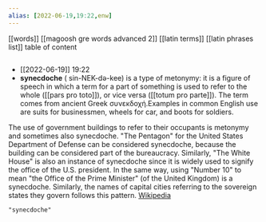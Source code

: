 ```yaml
---
alias: [2022-06-19,19:22,enw]
---
```

[[words]] [[magoosh gre words advanced 2]] [[latin terms]] [[latin phrases list]]
table of content
```toc
```

- [[2022-06-19]] 19:22
- **synecdoche** ( sin-NEK-də-kee) is a type of metonymy: it is a figure of speech in which a term for a part of something is used to refer to the whole ([[pars pro toto]]), or vice versa ([[totum pro parte]]). The term comes from ancient Greek συνεκδοχή.Examples in common English use are suits for businessmen, wheels for car, and boots for soldiers.

The use of government buildings to refer to their occupants is metonymy and sometimes also synecdoche. "The Pentagon" for the United States Department of Defense can be considered synecdoche, because the building can be considered part of the bureaucracy. Similarly, "The White House" is also an instance of synecdoche since it is widely used to signify the office of the U.S. president. In the same way, using "Number 10" to mean "the Office of the Prime Minister" (of the United Kingdom) is a synecdoche. Similarly, the names of capital cities referring to the sovereign states they govern follows this pattern.
[Wikipedia](https://en.wikipedia.org/wiki/Synecdoche)
```query
"synecdoche"
```